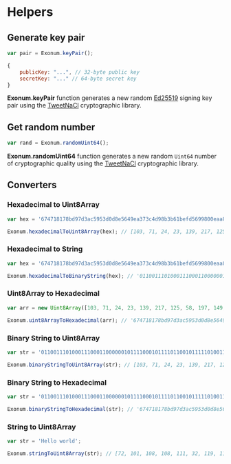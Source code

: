 # Helpers

## Generate key pair

```javascript
var pair = Exonum.keyPair();
```

```javascript
{
    publicKey: "...", // 32-byte public key
    secretKey: "..." // 64-byte secret key
}
```

**Exonum.keyPair** function generates a new random [Ed25519](../glossary/#digital-signature) signing key pair using the
[TweetNaCl][tweetnacl:key-pair] cryptographic library.

## Get random number

```javascript
var rand = Exonum.randomUint64();
``` 

**Exonum.randomUint64** function generates a new random `Uint64` number of cryptographic quality using the
[TweetNaCl][tweetnacl:random-bytes] cryptographic library.

## Converters

### Hexadecimal to Uint8Array

```javascript
var hex = '674718178bd97d3ac5953d0d8e5649ea373c4d98b3b61befd5699800eaa8513b';

Exonum.hexadecimalToUint8Array(hex); // [103, 71, 24, 23, 139, 217, 125, 58, 197, 149, 61, 13, 142, 86, 73, 234, 55, 60, 77, 152, 179, 182, 27, 239, 213, 105, 152, 0, 234, 168, 81, 59]
```

### Hexadecimal to String

```javascript
var hex = '674718178bd97d3ac5953d0d8e5649ea373c4d98b3b61befd5699800eaa8513b';

Exonum.hexadecimalToBinaryString(hex); // '0110011101000111000110000001011110001011110110010111110100111010110001011001010100111101000011011000111001010110010010011110101000110111001111000100110110011000101100111011011000011011111011111101010101101001100110000000000011101010101010000101000100111011'
```

### Uint8Array to Hexadecimal

```javascript
var arr = new Uint8Array([103, 71, 24, 23, 139, 217, 125, 58, 197, 149, 61, 13, 142, 86, 73, 234, 55, 60, 77, 152, 179, 182, 27, 239, 213, 105, 152, 0, 234, 168, 81, 59]);

Exonum.uint8ArrayToHexadecimal(arr); // '674718178bd97d3ac5953d0d8e5649ea373c4d98b3b61befd5699800eaa8513b'
```

### Binary String to Uint8Array

```javascript
var str = '0110011101000111000110000001011110001011110110010111110100111010110001011001010100111101000011011000111001010110010010011110101000110111001111000100110110011000101100111011011000011011111011111101010101101001100110000000000011101010101010000101000100111011';

Exonum.binaryStringToUint8Array(str); // [103, 71, 24, 23, 139, 217, 125, 58, 197, 149, 61, 13, 142, 86, 73, 234, 55, 60, 77, 152, 179, 182, 27, 239, 213, 105, 152, 0, 234, 168, 81, 59]
```

### Binary String to Hexadecimal

```javascript
var str = '0110011101000111000110000001011110001011110110010111110100111010110001011001010100111101000011011000111001010110010010011110101000110111001111000100110110011000101100111011011000011011111011111101010101101001100110000000000011101010101010000101000100111011';

Exonum.binaryStringToHexadecimal(str); // '674718178bd97d3ac5953d0d8e5649ea373c4d98b3b61befd5699800eaa8513b'
```

### String to Uint8Array

```javascript
var str = 'Hello world';

Exonum.stringToUint8Array(str); // [72, 101, 108, 108, 111, 32, 119, 111, 114, 108, 100]
```

[tweetnacl:key-pair]: https://github.com/dchest/tweetnacl-js#naclsignkeypair
[tweetnacl:random-bytes]: https://github.com/dchest/tweetnacl-js#random-bytes-generation
